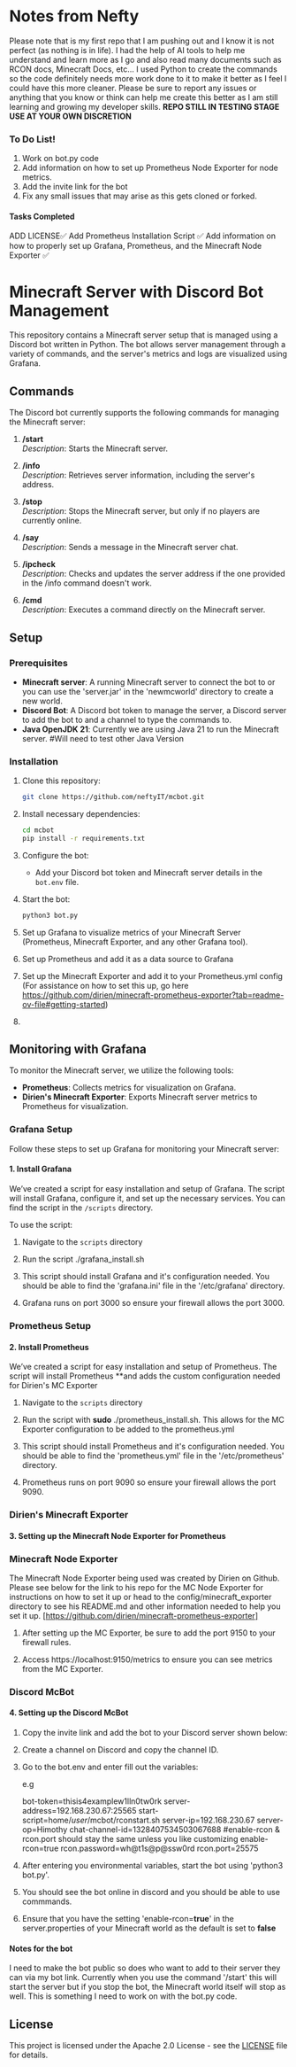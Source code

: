# Notes from Nefty

Please note that is my first repo that I am pushing out and I know it is not perfect (as nothing is in life). I had the help of AI tools to help me understand and learn more as I go and also read many documents such as RCON docs, Minecraft Docs, etc... I used Python to create the commands so the code definitely needs more work done to it to make it better as I feel I could have this more cleaner. Please be sure to report any issues or anything that you know or think can help me create this better as I am still learning and growing my developer skills. **REPO STILL IN TESTING STAGE USE AT YOUR OWN DISCRETION**

### To Do List!

1. Work on bot.py code
2. Add information on how to set up Prometheus Node Exporter for node metrics.
3. Add the invite link for the bot
4. Fix any small issues that may arise as this gets cloned or forked.

#### Tasks Completed
ADD LICENSE✅
Add Prometheus Installation Script ✅
Add information on how to properly set up Grafana, Prometheus, and the Minecraft Node Exporter ✅

# Minecraft Server with Discord Bot Management

This repository contains a Minecraft server setup that is managed using a Discord bot written in Python. The bot allows server management through a variety of commands, and the server's metrics and logs are visualized using Grafana.

## Commands

The Discord bot currently supports the following commands for managing the Minecraft server:

1. **/start**  
   *Description*: Starts the Minecraft server.

2. **/info**  
   *Description*: Retrieves server information, including the server's address.

3. **/stop**  
   *Description*: Stops the Minecraft server, but only if no players are currently online.

4. **/say <message>**  
   *Description*: Sends a message in the Minecraft server chat.

5. **/ipcheck**  
   *Description*: Checks and updates the server address if the one provided in the /info command doesn't work.

6. **/cmd <command>**  
   *Description*: Executes a command directly on the Minecraft server.

## Setup

### Prerequisites
- **Minecraft server**: A running Minecraft server to connect the bot to or you can use the 'server.jar' in the 'newmcworld' directory to create a new world.
- **Discord Bot**: A Discord bot token to manage the server, a Discord server to add the bot to and a channel to type the commands to.
- **Java OpenJDK 21**: Currently we are using Java 21 to run the Minecraft server. #Will need to test other Java Version

### Installation
1. Clone this repository:
    ```bash
    git clone https://github.com/neftyIT/mcbot.git
    ```

2. Install necessary dependencies:
    ```bash
    cd mcbot
    pip install -r requirements.txt
    ```

3. Configure the bot:
    - Add your Discord bot token and Minecraft server details in the `bot.env` file.

4. Start the bot:
    ```bash
    python3 bot.py
    ```

5. Set up Grafana to visualize metrics of your Minecraft Server (Prometheus, Minecraft Exporter, and any other Grafana tool).
6. Set up Prometheus and add it as a data source to Grafana
7. Set up the Minecraft Exporter and add it to your Prometheus.yml config (For assistance on how to set this up, go here https://github.com/dirien/minecraft-prometheus-exporter?tab=readme-ov-file#getting-started)
8. 

## Monitoring with Grafana

To monitor the Minecraft server, we utilize the following tools:

- **Prometheus**: Collects metrics for visualization on Grafana.
- **Dirien's Minecraft Exporter**: Exports Minecraft server metrics to Prometheus for visualization.

### Grafana Setup

Follow these steps to set up Grafana for monitoring your Minecraft server:

#### 1. **Install Grafana**

We’ve created a script for easy installation and setup of Grafana. The script will install Grafana, configure it, and set up the necessary services. You can find the script in the `/scripts` directory.

To use the script:

1. Navigate to the `scripts` directory

2. Run the script ./grafana_install.sh

3. This script should install Grafana and it's configuration needed. You should be able to find the 'grafana.ini' file in the '/etc/grafana' directory.

4. Grafana runs on port 3000 so ensure your firewall allows the port 3000.

### Prometheus Setup

#### 2. **Install Prometheus**

We’ve created a script for easy installation and setup of Prometheus. The script will install Prometheus **and adds the custom configuration needed for Dirien's MC Exporter

1. Navigate to the `scripts` directory

2. Run the script with **sudo** ./prometheus_install.sh. This allows for the MC Exporter configuration to be added to the prometheus.yml

3. This script should install Prometheus and it's configuration needed. You should be able to find the 'prometheus.yml' file in the '/etc/prometheus' directory.

4. Prometheus runs on port 9090 so ensure your firewall allows the port 9090.

### Dirien's Minecraft Exporter

#### 3. Setting up the Minecraft Node Exporter for Prometheus

### Minecraft Node Exporter
The Minecraft Node Exporter being used was created by Dirien on Github. Please see below for the link to his repo for the MC Node Exporter for instructions on how to set it up or head to the config/minecraft_exporter directory to see his README.md and other information needed to help you set it up. 
[https://github.com/dirien/minecraft-prometheus-exporter]

1. After setting up the MC Exporter, be sure to add the port 9150 to your firewall rules.

2. Access https://localhost:9150/metrics to ensure you can see metrics from the MC Exporter.

### Discord McBot

#### 4. Setting up the Discord McBot

1. Copy the invite link and add the bot to your Discord server shown below:

2. Create a channel on Discord and copy the channel ID.

3. Go to the bot.env and enter fill out the variables:

    e.g
    
    bot-token=thisis4examplew1lln0tw0rk
    server-address=192.168.230.67:25565
    start-script=home/*user*/mcbot/rconstart.sh
    server-ip=192.168.230.67
    server-op=Himothy
    chat-channel-id=1328407534503067688
    #enable-rcon & rcon.port should stay the same unless you like customizing
    enable-rcon=true
    rcon.password=wh@t1s@p@ssw0rd
    rcon.port=25575        

4. After entering you environmental variables, start the bot using 'python3 bot.py'. 

5. You should see the bot online in discord and you should be able to use commmands.

6. Ensure that you have the setting 'enable-rcon=**true**' in the server.properties of your Minecraft world as the default is set to **false**

#### Notes for the bot

I need to make the bot public so does who want to add to their server they can via my bot link.
Currently when you use the command '/start' this will start the server but if you stop the bot, the Minecraft world itself will stop as well. This is something I need to work on with the bot.py code.

## License

This project is licensed under the Apache 2.0 License - see the [LICENSE](LICENSE) file for details.
